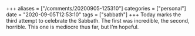 +++
aliases = ["/comments/20200905-125310"]
categories = ["personal"]
date = "2020-09-05T12:53:10"
tags = ["sabbath"]
+++
Today marks the third attempt to celebrate the Sabbath. The first was incredible, the second, horrible. This one is mediocre thus far, but I’m hopeful.

